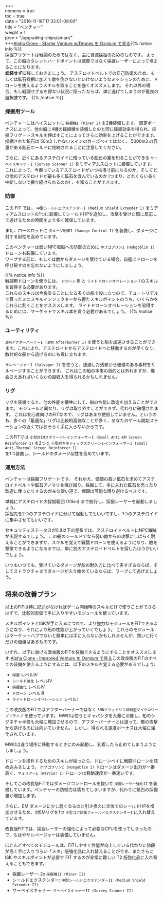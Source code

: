 +++  
nomenu = true  
toc = true  
date = "2016-11-18T17:33:01-08:00"  
title = "ベンチャー"  
weight = 1  
prev = "/upgrading-ships/amarr/"  
+++<object type="image/svg+xml" data="https://o.smium.org/api/convert/119454/svg/119454-alpha-clone---starter-venture-wdrones.svg?privatetoken=8529239342533574656"><a href="https://o.smium.org/loadout/private/119454/8529239342533574656">Alpha Clone - Starter Venture w/Drones を Osmium で見る</a></object>{{% notice info %}}  
採掘フリゲートは戦闘のためではなく、主に資源採掘のためのものです。 よって、この船のタレットハードポイントは武器ではなく採掘レーザーによって埋まることになります。  
**武装せずに**残しておきましょう。 アステロイドベルトでの自己防衛のため、もしくは鉱石採掘に加えて敵を倒さないといけないようなミッションのために、ドローンを使えるようスキルを取ることを強くオススメします。 それ以外の場合、もし戦闘せざるを得ない状況に陥ったならば、単に逃げてしまうのが最良の選択肢です。 {{% /notice %}}

### 採掘用ツール

ベンチャーにはハイスロットに `採掘機I (Miner I)` を2機装備します。 固定ボーナスによって、他の船に4機の採掘機を装備したのと同じ採掘効率を得られ、採掘フリゲートスキルを伸ばすことによってさらに効率を上げることができます。 採掘された鉱石は 50m3 しかないメインのカーゴベイではなく、 5000m3 の容量がある鉱石ホールドに格納されることに注意してください。

さらに、近くにあるアステロイドに残っている鉱石の量を知ることができる `サーベイスキャナーI (Survey Scanner I)` をミディアムスロットに装備しています。これによって、今掘っているアステロイドがいつ枯渇寸前になるのか、そしてどの他のアステロイドが最も多く鉱石を含んでいるのか (つまり、どれくらい長く中断しないで掘り続けられるのか) 、を知ることができます。

### 防御

この FIT では、 `中型シールドエクステンダーI (Medium Shield Extender I)` をミディアムスロットの1つに装備してシールドHPを追加し、攻撃を受けた際に反応して逃げるための時間をより多く確保しています。

また、ロースロットに `ダメージ制御I (Damage Control I)` を装備し、ダメージに対する耐性を高めています。

このベンチャーは弱いNPC海賊への防御のために `ホブゴブリンI (Hobgoblin I)` ドローンも装備しています。  
ワープする前に、もしくは敵からダメージを受けている場合、自艦にドローンを呼び戻すのを忘れないようにしましょう。

{{% notice info %}}  
戦闘用ドローンを使うには、 `ドローン` III と `ライトドローンオペレーション` I のスキルを習得する必要があります。  
これらのスキルは今後乗ることになる多くの船で役に立つので、チュートリアルで貰ったミニスキルインジェクターから得たスキルポイントのうち、いくらかをこれらに割くことをオススメします。 ライトドローンオペレーションを習得するためには、マーケットでスキル本を買う必要があるでしょう。 {{% /notice %}}

### ユーティリティ

`1MNアフターバーナーI (1MN Afterburner I)` を使うと船を加速させることができます。これにより、アステロイドからアステロイドへと移動するのが早くなり、敵対的な船から逃げるのにも役に立ちます。

`サルベージャーI (Salvager I)` を使うと、遭遇した残骸から価値のある素材をサルベージすることができます。 これはこの船の本来の目的とは外れますが、機会さえあればいくらかの副収入を得られるかもしれません。

### リグ

リグを装備すると、他の性能を犠牲にして、船の性能に改造を加えることができます。 モジュールと異なり、リグは取り外すことができず、代わりに破壊されます。 これは初心者向けのFITなので、リグはあまり使用していません。というのも、多くの「最適な」リグは比較的高価なことが多く、あなたのゲーム開始ステーションの近くではおそらく手に入らないからです。

このFITでは `小型対EMスクリーンレインフォーサーI (Small Anti-EM Screen Reinforcer I)` を2つと `小型対キネティックスクリーンレインフォーサーI (Small Anti-Thermal Screen Reinforcer I)`  
を1つ装備し、シールドのダメージ耐性を高めています。

### 運用方法

ベンチャーは採掘フリゲートです。 それゆえ、価値の高い鉱石を求めてアステロイドベルトや鉱石アノマリを飛び回り、採掘して、手に入れた鉱石を売ったり製造に使ったりするのが主な使い道で、戦闘は可能な限り避けるべきです。

単純にアステロイドの採掘範囲 (10km) まで航行し、採掘レーザーを起動しましょう。  
採掘先を2つのアステロイドに分けて起動してもいいですし、1つのアステロイドに集中させてもいいです。

セキュリティステータスが0.8以下の星系では、アステロイドベルトにNPC海賊が出現するでしょう。 この船のシールドでなら弱い敵からの攻撃にしばらく耐えることができますが、スキルを覚えて戦闘ドローンを使えるようになり、敵を撃墜できるようになるまでは、単に別のアステロイドベルトを探したほうがいいでしょう。

いつもいつでも、受けているダメージが船の耐久力に比べて多すぎるならば、そしてストラクチャまでダメージが入り始めているならば、ワープして逃げましょう。

## 将来の改善プラン

以上のFITは特に記述がなければゲーム開始時のスキルだけで使うことができるはずで、比較的安価で手に入りやすいモジュールを使っています。

スキルポイントとISKが手に入るにつれて、より強力なモジュールをFITできるようになり、それにより船の性能が上がっていくでしょう。 これらのモジュールはマーケットハブでないと簡単には手に入らないかもしれませんが、買いに行くだけの価値はあるものです。

いずれ、以下に挙げる改良版のFITを装備できるようにすることをオススメします:<object type="image/svg+xml" data="https://o.smium.org/api/convert/118496/svg/118496-alpha-clone---improved-venture.svg?privatetoken=1980229761703608320"><a href="https://o.smium.org/loadout/private/118496/1980229761703608320">Alpha Clone - Improved Venture を Osmium で見る</a></object>この改良版のFITのすべての装備を使えるようにするには、以下のスキルを覚える必要があるでしょう:

* `採掘` レベルIV
* `シールド強化` レベルIV
* `採掘強化` レベルIV
* `ドローン` レベルIII
* `ライトドローンオペレーション` レベルI

この改良版のFITではアフターバーナーではなく `5MNクワッドリフ抑制型マイクロワープドライブ` を使っています。 MWDは使うとキャパシタを大量に消費し、船のシグネチャ半径も大幅に増加させるので、アフターバーナーとは違って、敵の攻撃から逃げるのには向いていません。 しかし、得られる速度ボーナスは大幅に強化されています。

MWDは違う場所に移動するときにのみ起動し、到着したら止めてしまうようにしましょう。

ドローンを操作するためのスキルが揃ったら、ドローンベイに戦闘ドローンを詰め込みましょう。 `ホブゴブリンI (Hobgoblin I)` ドローンはダメージ出力が一番高く、`ウォリアーI (Warrior I)` ドローンは移動速度が一番速いです。

そしてこの改良版FITではダメージコントロールを抜いて `採掘レーザー強化II` を装備しています。ベンチャーの防御力は落ちてしまいますが、代わりに鉱石の採掘量が増加します。

さらに、EM ダメージに少し弱くなるのと引き換えに全体でのシールドHPを増加させるため、対EMリグを1つ `小型コア防衛フィールドエクステンダーI` に入れ替えています。

改良版FITでは、採掘レーザーの強化によって必要なCPUを使ってしまったので、もはやサルベージャーは装備していません。

ほとんどすべてのモジュールは、FITしやすく性能が向上している代わりに値段が高く手に入りづらい「メタ」版強化品に入れ替えることができ、またさらに ISK やスキルポイントが必要で FIT するのが非常に難しい T2 版強化品に入れ替えることもできます。

* 採掘レーザー: 2x `採掘機II (Miner II)`
* シールドエクステンダー: `中型シールドエクステンダーII (Medium Shield Extender II)`
* サーベイスキャナー: `サーベイスキャナーII (Survey Scanner II)`
